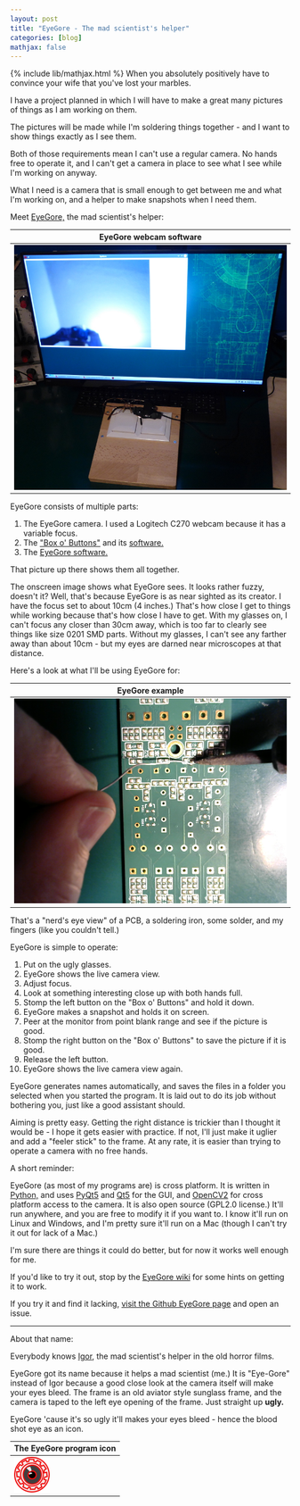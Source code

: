 ```yaml
---
layout: post
title: "EyeGore - The mad scientist's helper"
categories: [blog]
mathjax: false
---
```

{% include lib/mathjax.html %}
When you absolutely positively have to convince your wife that you've lost your marbles.

I have a project planned in which I will have to make a great many pictures of things as I am working on them.

The pictures will be made while I'm soldering things together - and I want to show things exactly as I see them.

Both of those requirements mean I can't use a regular camera.  No hands free to operate it, and I can't get a camera in place to see what I see while I'm working on anyway.

What I need is a camera that is small enough to get between me and what I'm working on, and a helper to make snapshots when I need them.

Meet [EyeGore,](https://github.com/JosephEoff/EyeGore) the mad scientist's helper:

|EyeGore webcam software|
|-------|
|![EyeGore](/assets/2020-01-31-eyegore/eyegore.jpg)|

EyeGore consists of multiple parts:

1.  The EyeGore camera.  I used a Logitech C270 webcam because it has a variable focus.
2.  The ["Box o' Buttons"](https://josepheoff.github.io/posts/boxobuttons) and its [software.](https://github.com/JosephEoff/BoxOButtons)
3.  The [EyeGore software.](https://github.com/JosephEoff/EyeGore)

That picture up there shows them all together.  

The onscreen image shows what EyeGore sees.  It looks rather fuzzy, doesn't it?  Well, that's because EyeGore is as near sighted as its creator.  I have the focus set to about 10cm (4 inches.)  That's how close I get to things while working because that's how close I have to get.  With my glasses on, I can't focus any closer than 30cm away, which is too far to clearly see things like size 0201 SMD parts.  Without my glasses, I can't see any farther away than about 10cm - but my eyes are darned near microscopes at that distance.

Here's a look at what I'll be using EyeGore for:

|EyeGore example|
|-------|
|![EyeGore example](/assets/2020-01-31-eyegore/eyegoreexample.png)|

That's a "nerd's eye view" of a PCB, a soldering iron, some solder, and my fingers (like you couldn't tell.)

EyeGore is simple to operate:

1.  Put on the ugly glasses.
2.  EyeGore shows the live camera view.
3.  Adjust focus.
4.  Look at something interesting close up with both hands full.
5.  Stomp the left button on the "Box o' Buttons" and hold it down.  
6.  EyeGore makes a snapshot and holds it on screen.
7.  Peer at the monitor from point blank range and see if the picture is good.
8.  Stomp the right button on the "Box o' Buttons" to save the picture if it is good.
9.  Release the left button.
10.  EyeGore shows the live camera view again.

EyeGore generates names automatically, and saves the files in a folder you selected when you started the program.  It is laid out to do its job without bothering you, just like a good assistant should.

Aiming is pretty easy.  Getting the right distance is trickier than I thought it would be - I hope it gets easier with practice.  If not, I'll just make it uglier and add a "feeler stick" to the frame.  At any rate, it is easier than trying to operate a camera with no free hands.

A short reminder:

EyeGore (as most of my programs are) is cross platform.  It is written in [Python,](https://www.python.org/) and uses [PyQt5](https://pypi.org/project/PyQt5/) and [Qt5](https://www.qt.io/) for the GUI, and [OpenCV2](https://pypi.org/project/opencv-python/) for cross platform access to the camera.  It is also open source (GPL2.0 license.)  It'll run anywhere, and you are free to modify it if you want to.  I know it'll run on Linux and Windows, and I'm pretty sure it'll run on a Mac (though I can't try it out for lack of a Mac.)

I'm sure there are things it could do better, but for now it works well enough for me.

If you'd like to try it out, stop by the [EyeGore wiki](https://github.com/JosephEoff/EyeGore/wiki) for some hints on getting it to work.

If you try it and find it lacking, [visit the Github EyeGore page](https://github.com/JosephEoff/EyeGore/issues) and open an issue.

---------------------

About that name:

Everybody knows [Igor,](https://en.wikipedia.org/wiki/Igor_(character)) the mad scientist's helper in the old horror films.

EyeGore got its name because it helps a mad scientist (me.)  It is "Eye-Gore" instead of Igor because a good close look at the camera itself will make your eyes bleed.  The frame is an old aviator style sunglass frame, and the camera is taped to the left eye opening of the frame.  Just straight up **ugly.**  

EyeGore 'cause it's so ugly it'll makes your eyes bleed - hence the blood shot eye as an icon.

|The EyeGore program icon|
|------------------------|
|![The EyeGore program icon](/assets/2020-01-31-eyegore/eyegore.png)|


